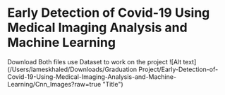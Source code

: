 # Early Detection of Covid-19 Using Medical Imaging Analysis and Machine Learning
Download Both files 
use Dataset to work on the project
![Alt text](/Users/lameskhaled/Downloads/Graduation Project/Early-Detection-of-Covid-19-Using-Medical-Imaging-Analysis-and-Machine-Learning/Cnn_Images?raw=true "Title") 

